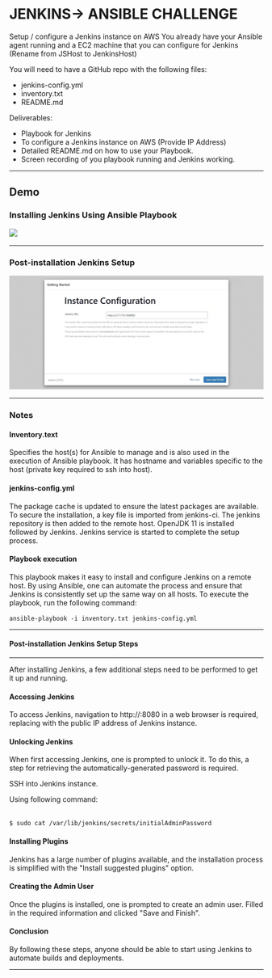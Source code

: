 # JENKINS-> ANSIBLE CHALLENGE

Setup / configure a Jenkins instance on AWS
You already have your Ansible agent running and a EC2 machine that you can configure for Jenkins (Rename from JSHost to JenkinsHost)

You will need to have a GitHub repo with the following files:

- jenkins-config.yml
- inventory.txt
- README.md

Deliverables:

- Playbook for Jenkins
- To configure a Jenkins instance on AWS (Provide IP Address)
- Detailed README.md on how to use your Playbook.
- Screen recording of you playbook running and Jenkins working.

---

## Demo

### Installing Jenkins Using Ansible Playbook

![](jenkins-instance.gif)

---

### Post-installation Jenkins Setup

![](running-playbook.gif)

---

### Notes

#### Inventory.text

Specifies the host(s) for Ansible to manage and is also used in the execution of Ansible playbook. It has hostname and variables specific to the host (private key required to ssh into host).

#### jenkins-config.yml

The package cache is updated to ensure the latest packages are available. To secure the installation, a key file is imported from jenkins-ci. The jenkins repository is then added to the remote host. OpenJDK 11 is installed followed by Jenkins. Jenkins service is started to complete the setup process.

#### Playbook execution

This playbook makes it easy to install and configure Jenkins on a remote host. By using Ansible, one can automate the process and ensure that Jenkins is consistently set up the same way on all hosts. To execute the playbook, run the following command:

```
ansible-playbook -i inventory.txt jenkins-config.yml

```

---

#### Post-installation Jenkins Setup Steps

---

After installing Jenkins, a few additional steps need to be performed to get it up and running.

#### Accessing Jenkins

To access Jenkins, navigation to http://<jenkins public ip>:8080 in a web browser is required, replacing <jenkins public ip> with the public IP address of Jenkins instance.

#### Unlocking Jenkins

When first accessing Jenkins, one is prompted to unlock it. To do this, a step for retrieving the automatically-generated password is required.

SSH into Jenkins instance.

Using following command:

```

$ sudo cat /var/lib/jenkins/secrets/initialAdminPassword

```

#### Installing Plugins

Jenkins has a large number of plugins available, and the installation process is simplified with the "Install suggested plugins" option.

#### Creating the Admin User

Once the plugins is installed, one is prompted to create an admin user. Filled in the required information and clicked "Save and Finish".

#### Conclusion

By following these steps, anyone should be able to start using Jenkins to automate builds and deployments.

---
